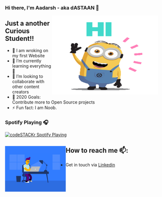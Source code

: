 
### Hi there, I'm Aadarsh - aka dASTAAN 👋
<img align="right" src="HELLO.gif" alt="Illustration of ready" width=350px height=260px/>


## Just a another Curious Student!!

- 🔭 I am wroking on my first Website
- 🌱 I’m currently learning everything 🤣
- 👯 I’m looking to collaborate with other content creators
- 🥅 2020 Goals: Contribute more to Open Source projects
- ⚡ Fun fact: I am Noob.

### Spotify Playing 🎧

[<img src="https://now-playing-codestackr.vercel.app/api/spotify-playing" alt="codeSTACKr Spotify Playing" width="350" />](https://open.spotify.com/album/7lU97qE3TN6fmF2f6ncoel)


## How to reach me 📫: <img align="left" width="200" height="150" src="WROKING.gif">
- Get in touch via <a href="https://www.linkedin.com/in/adarsh-kumar-6b237b174/">Linkedin</a>

